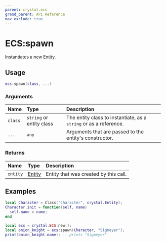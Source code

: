 ```yaml
---
parent: crystal.ecs
grand_parent: API Reference
nav_exclude: true
---
```


# ECS:spawn

Instantiates a new [Entity](entity).

## Usage

```lua
ecs:spawn(class, ...)
```

### Arguments

| Name    | Type                     | Description                                                       |
| :------ | :----------------------- | :---------------------------------------------------------------- |
| `class` | `string` or entity class | The entity class to instantiate, as a `string` or as a reference. |
| `...`   | `any`                    | Arguments that are passed to the entity's constructor.            |

### Returns

| Name     | Type             | Description                           |
| :------- | :--------------- | :------------------------------------ |
| `entity` | [Entity](entity) | Entity that was created by this call. |

## Examples

```lua
local Character = Class("Character", crystal.Entity);
Character.init = function(self, name)
  self.name = name;
end

local ecs = crystal.ECS:new();
local onion_knight = ecs:spawn(Character, "Sigmeyer");
print(onion_knight.name); -- prints "Sigmeyer"
```
